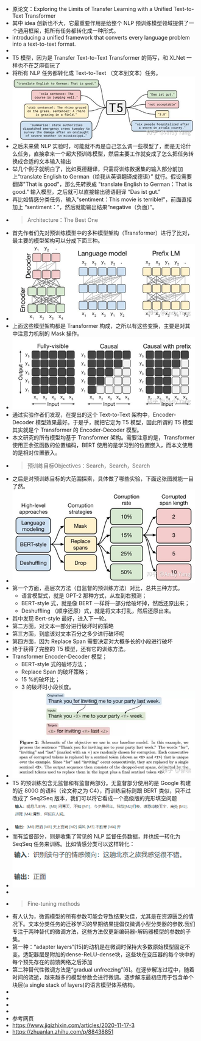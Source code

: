 - 原论文：Exploring the Limits of Transfer Learning with a Unified Text-to-Text Transformer
- 其中 idea 创新也不大，它最重要作用是给整个 NLP 预训练模型领域提供了一个通用框架，把所有任务都转化成一种形式。
- introducing a unified framework that converts every language problem into a text-to-text format.
-
- T5 模型，因为是 Transfer Text-to-Text Transformer 的简写，和 XLNet 一样也不在芝麻街玩了
- 将所有 NLP 任务都转化成 Text-to-Text （文本到文本）任务。
- ![image.png](../assets/image_1660823374817_0.png)
- 之后未来做 NLP 实验时，可能就不再是自己怎么调一些模型了，而是无论什么任务，直接拿来一个超大预训练模型，然后主要工作就变成了怎么把任务转换成合适的文本输入输出
- 举几个例子就明白了，比如英德翻译，只需将训练数据集的输入部分前加上“translate English to German（给我从英语翻译成德语）” 就行。假设需要翻译"That is good"，那么先转换成 "translate English to German：That is good." 输入模型，之后就可以直接输出德语翻译 “Das ist gut.”
- 再比如情感分类任务，输入"sentiment：This movie is terrible!"，前面直接加上 “sentiment：”，然后就能输出结果“negative（负面）”。
-
  >Architecture：The Best One
- 首先作者们先对预训练模型中的多种模型架构（Transformer）进行了比对，最主要的模型架构可以分成下面三种。
- ![image.png](../assets/image_1660823757397_0.png)
- 上面这些模型架构都是 Transformer 构成，之所以有这些变换，主要是对其中注意力机制的 Mask 操作。
- ![image.png](../assets/image_1660823799966_0.png)
- 通过实验作者们发现，在提出的这个 Text-to-Text 架构中，Encoder-Decoder 模型效果最好。于是乎，就把它定为 T5 模型，因此所谓的 T5 模型其实就是个 Transformer 的 Encoder-Decoder 模型。
- 本文研究的所有模型均基于 Transformer 架构。需要注意的是，Transformer 使用正余弦函数的位置编码，BERT 使用的是学习到的位置嵌入，而本文使用的是相对位置嵌入。
-
  >预训练目标Objectives：Search，Search，Search
- 之后是对预训练目标的大范围探索，具体做了哪些实验，下面这张图就能一目了然。
- ![image.png](../assets/image_1660823850570_0.png)
- 第一个方面，高层次方法（自监督的预训练方法）对比，总共三种方式。
	- 语言模型式，就是 GPT-2 那种方式，从左到右预测；
	- BERT-style 式，就是像 BERT 一样将一部分给破坏掉，然后还原出来；
	- Deshuffling （顺序还原）式，就是将文本打乱，然后还原出来。
- 其中发现 Bert-style 最好，进入下一轮。
- 第二方面，对文本一部分进行破坏时的策略
- 第三方面，到底该对文本百分之多少进行破坏呢
- 第四方面，因为 Replace Span 需要决定对大概多长的小段进行破坏
- 终于获得了完整的 T5 模型，还有它的训练方法。
- Transformer Encoder-Decoder 模型；
	- BERT-style 式的破坏方法；
	- Replace Span 的破坏策略；
	- 15 %的破坏比；
	- 3 的破坏时小段长度。
- ![image.png](../assets/image_1660850332994_0.png)
- T5 的预训练包含无监督和有监督两部分。无监督部分使用的是 Google 构建的近 800G 的语料（论文称之为 C4），而训练目标则跟 BERT 类似，只不过改成了 Seq2Seq 版本，我们可以将它看成一个高级版的完形填空问题
- ![image.png](../assets/image_1660851049958_0.png)
- 而有监督部分，则是收集了常见的 NLP 监督任务数据，并也统一转化为 SeqSeq 任务来训练。比如情感分类可以这样转化：
- ![image.png](../assets/image_1660851074239_0.png)
-
-
  >Fine-tuning methods
- 有人认为，微调模型的所有参数可能会导致结果欠佳，尤其是在资源匮乏的情况下。文本分类任务的迁移学习的早期结果提倡仅微调小型分类器的参数.我们专注于两种替代的微调方法，这些方法仅更新编码器-解码器模型的参数的子集。
- 第一种：“adapter layers”[15]的动机是在微调时保持大多数原始模型固定不变。适配器层是附加的dense-ReLU-dense块，这些块在变压器的每个块中的每个预先存在的前馈网络之后添加
- 第二种替代性微调方法是“gradual unfreezing”[6]。在逐步解冻过程中，随着时间的流逝，越来越多的模型参数会进行微调。逐步解冻最初应用于包含单个块层(a single stack of layers)的语言模型体系结构。
-
-
-
-
- 参考网页
- https://www.jiqizhixin.com/articles/2020-11-17-3
- https://zhuanlan.zhihu.com/p/88438851